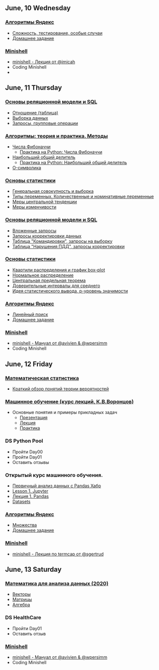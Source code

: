 
## June, 10  Wednesday
  ### [Алгоритмы Яндекс](https://yandex.ru/yaintern/algorithm-training)
  * [Сложность, тестирование, особые случаи](https://youtu.be/QLhqYNsPIVo)
  * [Домашнее задание](https://contest.yandex.ru/contest/27393/enter/)
  
  ### [Minishell](https://www.notion.so/coding_wiki-1d8b8bc675f5426db90a02dd22324ac8)
  * [minishell - Лекция от @imicah](https://www.notion.so/minishell-imicah-a341793fc312485b90020fe950f6d5df)
  * Coding Minishell
  * 
## June, 11 Thursday
  
  ### [Основы реляционной модели и SQL](https://stepik.org/course/63054/syllabus)
  * [Отношение (таблица)](https://stepik.org/lesson/297508/step/1?unit=279268) 
  * [Выборка данных](https://stepik.org/lesson/297509/step/1?unit=279269)
  * [Запросы, групповые операции](https://stepik.org/lesson/297515/step/1?unit=279275)
  
  ### [Алгоритмы: теория и практика. Методы](https://stepik.org/course/217/syllabus)
  * [Числа Фибоначчи](https://stepik.org/lesson/13228/step/1?unit=3414)
    * [Практика на Python: Числа Фибоначчи](https://stepik.org/lesson/13236/step/1?unit=3422)
  * [Наибольший общий делитель](https://stepik.org/lesson/13229/step/1?unit=3415)
    * [Практика на Python: Наибольший общий делитель](https://stepik.org/lesson/13237/step/1?unit=3423)
  * [O-символика](https://stepik.org/lesson/13230/step/1?unit=3416)
  
  ### [Основы статистики](https://stepik.org/lesson/8074/step/1?unit=1354) 
  * [Генеральная совокупность и выборка](https://stepik.org/lesson/8074/step/1?unit=1354)
  * [Типы переменных. Количественные и номинативные переменные](https://stepik.org/lesson/8073/step/1?unit=1353)
  * [Меры центральной тенденции](https://stepik.org/lesson/8075/step/1?unit=1355)
  * [Меры изменчивости](https://stepik.org/lesson/8076/step/1?unit=1356)  
  
  ### [Основы реляционной модели и SQL](https://stepik.org/course/63054/syllabus)
  * [Вложенные запросы](https://stepik.org/lesson/297514/step/1?unit=279274)
  * [Запросы корректировки данных](https://stepik.org/lesson/305012/step/1?unit=287020)
  * [Таблица "Командировки", запросы на выборку](https://stepik.org/lesson/297510/step/1?unit=279270)
  * [Таблица "Нарушения ПДД", запросы корректировки](https://stepik.org/lesson/305762/step/1?unit=287773)
  
  ### [Основы статистики](https://stepik.org/lesson/8074/step/1?unit=1354) 
  * [Квартили распределения и график box-plot](https://stepik.org/lesson/9294/step/1?unit=1827)
  * [Нормальное распределение](https://stepik.org/lesson/9166/step/1?unit=1828)
  * [Центральная предельная теорема](https://stepik.org/lesson/8077/step/1?unit=1357)
  * [Доверительные интервалы для среднего](https://stepik.org/lesson/8079/step/1?unit=1359)
  * [Идея статистического вывода, p-уровень значимости](https://stepik.org/lesson/8078/step/1?unit=1358)

  ### [Алгоритмы Яндекс](https://yandex.ru/yaintern/algorithm-training)
  * [Линейный поиск](https://youtu.be/SKwB41FrGgU)
  * [Домашнее задание](https://contest.yandex.ru/contest/27472/enter/)


  ### [Minishell](https://www.notion.so/coding_wiki-1d8b8bc675f5426db90a02dd22324ac8)
  * [minishell - Мануал от @avivien & @wpersimm](https://www.notion.so/minishell-avivien-wpersimm-33e4caf714b746678701ff7b6d0955fa)
  * Coding Minishell
  
## June, 12 Friday
  
  ### [Математическая статистика](https://stepik.org/course/326/syllabus)
  * [Краткий обзор понятий теории вероятностей](https://stepik.org/lesson/49999/step/1?unit=28547)
  
  ### [Машинное обучение (курс лекций, К.В.Воронцов)](http://www.machinelearning.ru/wiki/index.php?title=%D0%9C%D0%B0%D1%88%D0%B8%D0%BD%D0%BD%D0%BE%D0%B5_%D0%BE%D0%B1%D1%83%D1%87%D0%B5%D0%BD%D0%B8%D0%B5_(%D0%BA%D1%83%D1%80%D1%81_%D0%BB%D0%B5%D0%BA%D1%86%D0%B8%D0%B9,_%D0%9A.%D0%92.%D0%92%D0%BE%D1%80%D0%BE%D0%BD%D1%86%D0%BE%D0%B2))
  * Основные понятия и примеры прикладных задач
    * [Презентация](http://www.machinelearning.ru/wiki/images/f/fc/Voron-ML-Intro-slides.pdf)
    * [Лекция](https://www.youtube.com/watch?v=thrPR77K-os&ab_channel=MachineLearning)
    * [Практика](https://www.youtube.com/watch?v=bJVI5AIback&ab_channel=MachineLearning)
  
  ### DS Python Pool
   * Пройти Day00
   * Пройти Day01
   * Оставить отзывы
  
  ### Открытый курс машинного обучения.
  * [Первичный анализ данных с Pandas Хабр](https://habr.com/ru/company/ods/blog/322626/)
  * [Lesson 1. Jupyter](https://github.com/Yorko/mlcourse.ai/tree/master/jupyter_russian/topic01_pandas_data_analysis)
  * [Лекция 1. Pandas](https://youtu.be/OAy96yiWohk?list=PLVlY_7IJCMJdgcCtQfzj5j8OVB_Y0GJCl)
  * [Datasets](https://www.kaggle.com/kashnitsky/mlcourse)

  ### [Алгоритмы Яндекс](https://yandex.ru/yaintern/algorithm-training)
  * [Множества](https://youtu.be/PUpmV2ieIHA)
  * [Домашнее задание](https://contest.yandex.ru/contest/27663/enter/)

  ### [Minishell](https://www.notion.so/coding_wiki-1d8b8bc675f5426db90a02dd22324ac8)
   * [minishell - Лекция по termcap от @sgertrud](https://www.notion.so/minishell-termcap-sgertrud-dcc3fcbae6d14d24bb3fb50e1b5a04b9)

## June, 13 Saturday
  ### [Математика для анализа данных (2020)](https://cloud.mail.ru/public/2rUz/5cgTLD9km/)
  * [Векторы](https://cloud.mail.ru/public/2rUz/5cgTLD9km/%5Bslivysklad.com%5D%201.%20%D0%9B%D0%B8%D0%BD%D0%B5%D0%B9%D0%BD%D0%B0%D1%8F%20%D0%B0%D0%BB%D0%B3%D0%B5%D0%B1%D1%80%D0%B0.%20%D0%92%D0%B5%D0%BA%D1%82%D0%BE%D1%80%D1%8B/)
  * [Матрицы](https://cloud.mail.ru/public/2rUz/5cgTLD9km/%5Bslivysklad.com%5D%202.%20%D0%9B%D0%B8%D0%BD%D0%B5%D0%B9%D0%BD%D0%B0%D1%8F%20%D0%B0%D0%BB%D0%B3%D0%B5%D0%B1%D1%80%D0%B0.%20%D0%9C%D0%B0%D1%82%D1%80%D0%B8%D1%86%D1%8B/)
  * [Алгебра](https://cloud.mail.ru/public/2rUz/5cgTLD9km/%5Bslivysklad.com%5D%203.%20%D0%9F%D1%80%D0%BE%D0%B4%D0%B2%D0%B8%D0%BD%D1%83%D1%82%D0%B0%D1%8F%20%D0%9B%D0%B8%D0%BD%D0%B5%D0%B9%D0%BD%D0%B0%D1%8F%20%D0%90%D0%BB%D0%B3%D0%B5%D0%B1%D1%80%D0%B0/)

  ### DS HealthCare
  * Пройти Day01
  * Оставить отзыв

  ### [Minishell](https://www.notion.so/coding_wiki-1d8b8bc675f5426db90a02dd22324ac8)
  * [minishell - Мануал от @avivien & @wpersimm](https://www.notion.so/minishell-avivien-wpersimm-33e4caf714b746678701ff7b6d0955fa)
  * Coding Minishell

